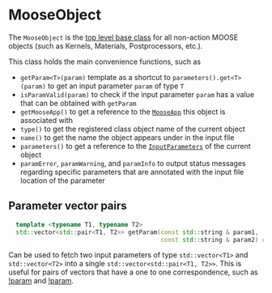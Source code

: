 # MooseObject

The `MooseObject` is the [top level base class](https://mooseframework.inl.gov/docs/doxygen/moose/classMooseObject.html)
for all non-action MOOSE objects (such as Kernels, Materials, Postprocessors,
etc.).

This class holds the main convenience functions, such as

- `getParam<T>(param)` template as a shortcut to `parameters().get<T>(param)` to get an input parameter `param` of type `T`
- `isParamValid(param)` to check if the input parameter `param` has a value that can be obtained with `getParam`
- `getMooseApp()` to get a reference to the [`MooseApp`](MooseApp.md) this object is associated with
- `type()` to get the registered class object name of the current object
- `name()` to get the name the object appears under in the input file
- `parameters()` to get a reference to the [`InputParameters`](InputParameters.md) of the current object
- `paramError`, `paramWarning`, and `paramInfo` to output status messages regarding specific parameters that are annotated with the input file location of the parameter

## Parameter vector pairs

```C++
  template <typename T1, typename T2>
  std::vector<std::pair<T1, T2>> getParam(const std::string & param1,
                                          const std::string & param2) const;
```

Can be used to fetch two input parameters of type `std::vector<T1>` and
`std::vector<T2>` into a single `std::vector<std::pair<T1, T2>>`. This is useful
for pairs of vectors that have a one to one correspondence, such as
[!param](/Executioner/Steady/petsc_options_iname) and
[!param](/Executioner/Steady/petsc_options_value).
